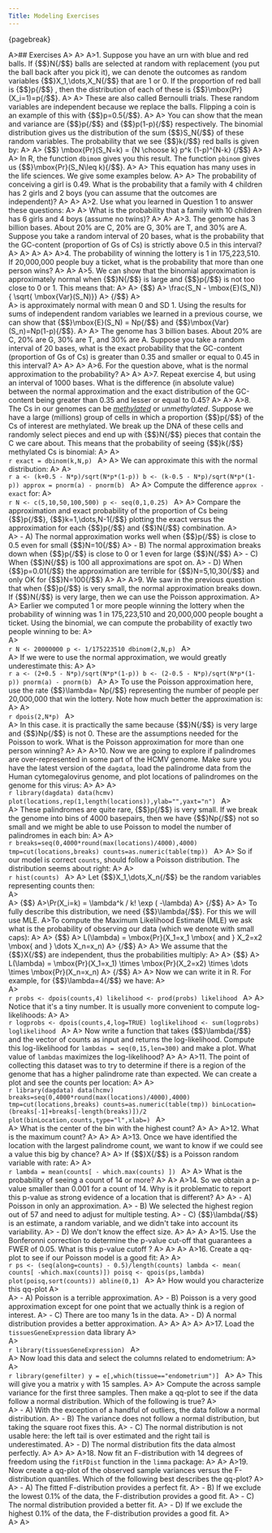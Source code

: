 ```yaml
---
Title: Modeling Exercises
---
```


{pagebreak}

A>## Exercises
A>
A>
A>1. Suppose you have an urn with blue and red balls. If {$$}N{/$$} balls are selected at random with replacement (you put the ball back after you pick it), we can denote the outcomes as random variables {$$}X_1,\dots,X_N{/$$} that are 1 or 0. If the proportion of red ball is {$$}p{/$$} , then the distribution of each of these is {$$}\mbox{Pr}(X_i=1)=p{/$$}. 
A>
A>    These are also called Bernoulli trials. These random variables are independent because we replace the balls. Flipping a coin is an example of this with {$$}p=0.5{/$$}. 
A>
A>    You can show that the mean and variance are {$$}p{/$$} and {$$}p(1-p){/$$} respectively. The binomial distribution gives us the distribution of the sum {$$}S_N{/$$} of these random variables. The probability that we see {$$}k{/$$} red balls is given by:
A>
A>    {$$} \mbox{Pr}(S_N=k) = {N \choose k} p^k (1-p)^{N-k} {/$$}
A>
A>    In R, the function `dbimom` gives you this result. The function `pbinom` gives us {$$}\mbox{Pr}(S_N\leq k){/$$}.
A>
A>    This equation has many uses in the life sciences. We give some examples below.
A>
A>    The probability of conceiving a girl is 0.49. What is the probability that a family with 4 children has 2 girls and 2 boys (you can assume that the outcomes are independent)?
A>
A>
A>2. Use what you learned in Question 1 to answer these questions:
A>
A>    What is the probability that a family with 10 children has 6 girls and 4 boys (assume no twins)?
A>
A>
A>3. The genome has 3 billion bases. About 20% are C, 20% are G, 30% are T, and 30% are A. Suppose you take a random interval of 20 bases, what is the probability that the GC-content (proportion of Gs of Cs) is strictly above 0.5 in this interval?
A>
A>
A>
A>
A>4. The probability of winning the lottery is 1 in 175,223,510. If 20,000,000 people buy a ticket, what is the probability that more than one person wins?
A>
A>
A>5. We can show that the binomial approximation is approximately normal when {$$}N{/$$} is large and {$$}p{/$$} is not too close to 0 or 1. This means that:
A>
A>    {$$}
A>    \frac{S_N - \mbox{E}(S_N)}{ \sqrt{ \mbox{Var}(S_N)}}
A>    {/$$} 
A>    
A>    is approximately normal with mean 0 and SD 1. Using the results for sums of independent random variables we learned in a previous course, we can show that {$$}\mbox{E}(S_N) = Np{/$$} and {$$}\mbox{Var}(S_n)=Np(1-p){/$$}. 
A>
A>    The genome has 3 billion bases. About 20% are C, 20% are G, 30% are T, and 30% are A. Suppose you take a random interval of 20 bases, what is the exact probability that the GC-content (proportion of Gs of Cs) is greater than 0.35 and smaller or equal to 0.45 in this interval?
A>
A>
A>
A>6. For the question above, what is the normal approximation to the probability?
A>
A>
A>7. Repeat exercise 4, but using an interval of 1000 bases. What is the difference (in absolute value) between the normal approximation and the exact distribution of the GC-content being greater than 0.35 and lesser or equal to 0.45?
A>
A>
A>8. The Cs in our genomes can be [_methylated_](http://en.wikipedia.org/wiki/DNA_methylation) or _unmethylated_. Suppose we have a large (millions) group of cells in which a proportion {$$}p{/$$} of the Cs of interest are methylated. We break up the DNA of these cells and randomly select pieces and end up with {$$}N{/$$} pieces that contain the C we care about. This means that the probability of seeing {$$}k{/$$} methylated Cs is binomial:
A>
A>    
    ```r
    exact = dbinom(k,N,p)
    ```
A>
A>    We can approximate this with the normal distribution:
A>
A>    
    ```r
    a <- (k+0.5 - N*p)/sqrt(N*p*(1-p))
    b <- (k-0.5 - N*p)/sqrt(N*p*(1-p))
    approx = pnorm(a) - pnorm(b)
    ```
A>
A>    Compute the difference `approx - exact` for:
A>    
    ```r
    N <- c(5,10,50,100,500)
    p <- seq(0,1,0.25)
    ```
A>
A>    Compare the approximation and exact probability of the proportion of Cs being {$$}p{/$$}, {$$}k=1,\dots,N-1{/$$} plotting the exact versus the approximation for each {$$}p{/$$} and {$$}N{/$$} combination.
A>    
A>    - A) The normal approximation works well when {$$}p{/$$} is close to 0.5 even for small {$$}N=10{/$$}
A>    - B) The normal approximation breaks down when {$$}p{/$$} is close to 0 or 1 even for large {$$}N{/$$}
A>    - C) When {$$}N{/$$} is 100 all approximations are spot on.
A>    - D) When {$$}p=0.01{/$$} the approximation are terrible for {$$}N=5,10,30{/$$} and only OK for {$$}N=100{/$$}
A>
A>
A>9. We saw in the previous question that when {$$}p{/$$} is very small, the normal approximation breaks down. If {$$}N{/$$} is very large, then we can use the Poisson approximation. 
A>
A>    Earlier we computed 1 or more people winning the lottery when the probability of winning was 1 in 175,223,510 and 20,000,000 people bought a ticket. Using the binomial, we can compute the probability of exactly two people winning to be:
A>    
A>    
    ```r
    N <- 20000000
    p <- 1/175223510
    dbinom(2,N,p)
    ```
A>    
A>    If we were to use the normal approximation, we would greatly underestimate this:
A>
A>    
    ```r
    a <- (2+0.5 - N*p)/sqrt(N*p*(1-p))
    b <- (2-0.5 - N*p)/sqrt(N*p*(1-p))
    pnorm(a) - pnorm(b)
    ```
A>
A>    To use the Poisson approximation here, use the rate {$$}\lambda= Np{/$$} representing the number of people per 20,000,000 that win the lottery. Note how much better the approximation is:
A>
A>    
    ```r
    dpois(2,N*p)
    ```
A>    
A>    In this case. it is practically the same because {$$}N{/$$} is very large and {$$}Np{/$$} is not 0. These are the assumptions needed for the Poisson to work. What is the Poisson approximation for more than one person winning?
A>
A>
A>10. Now we are going to explore if palindromes are over-represented in some part of the HCMV genome. Make sure you have the latest version of the `dagdata`, load the palindrome data from the Human cytomegalovirus genome, and plot locations of palindromes on the genome for this virus:
A>
A>
A>    
    ```r
    library(dagdata)
    data(hcmv)
    plot(locations,rep(1,length(locations)),ylab="",yaxt="n")
    ```
A>    
A>    These palindromes are quite rare, {$$}p{/$$} is very small. If we break the genome into bins of 4000 basepairs, then we have {$$}Np{/$$} not so small and we might be able to use Poisson to model the number of palindromes in each bin:
A>
A>    
    ```r
    breaks=seq(0,4000*round(max(locations)/4000),4000)
    tmp=cut(locations,breaks)
    counts=as.numeric(table(tmp))
    ```
A>
A>    So if our model is correct `counts`, should follow a Poisson distribution. The distribution seems about right:
A>
A>    
    ```r
    hist(counts)
    ```
A>
A>    Let {$$}X_1,\dots,X_n{/$$} be the random variables representing counts then:   
A>  
A>    {$$}
A>\Pr(X_i=k) = \lambda^k / k! \exp ( -\lambda)
A>    {/$$}
A>
A>    To fully describe this distribution, we need {$$}\lambda{/$$}. For this we will use MLE.
A>To compute the Maximum Likelihood Estimate (MLE) we ask what is the probability of observing our data (which we denote with small caps):
A>
A>    {$$}
A>    L(\lambda) = \mbox{Pr}(X_1=x_1 \mbox{ and } X_2=x2 \mbox{ and } \dots X_n=x_n)
A>    {/$$}
A>
A>    We assume that the {$$}X{/$$} are independent, thus the probabilities multiply:
A>
A>    {$$}
A>    L(\lambda) = \mbox{Pr}(X_1=x_1) \times \mbox{Pr}(X_2=x2) \times \dots \times \mbox{Pr}(X_n=x_n)
A>    {/$$}
A>
A>    Now we can write it in R. For example, for {$$}\lambda=4{/$$} we have:
A>    
A>    
    ```r
    probs <- dpois(counts,4)
    likelihood <- prod(probs)
    likelihood
    ```
A>
A>    Notice that it's a tiny number. It is usually more convenient to compute log-likelihoods:
A>
A>    
    ```r
    logprobs <- dpois(counts,4,log=TRUE)
    loglikelihood <- sum(logprobs)
    loglikelihood
    ```
A>
A>    Now write a function that takes {$$}\lambda{/$$} and the vector of counts as input and returns the log-likelihood. Compute this log-likelihood for `lambdas = seq(0,15,len=300)` and make a plot.  What value of `lambdas` maximizes the log-likelihood? 
A>
A>
A>11. The point of collecting this dataset was to try to determine if there is a region of the genome that has a higher palindrome rate than expected. We can create a plot and see the counts per location:
A>
A>    
    ```r
    library(dagdata)
    data(hcmv)
    breaks=seq(0,4000*round(max(locations)/4000),4000)
    tmp=cut(locations,breaks)
    counts=as.numeric(table(tmp))
    binLocation=(breaks[-1]+breaks[-length(breaks)])/2
    plot(binLocation,counts,type="l",xlab=)
    ```
A>    
A>    What is the center of the bin with the highest count?
A>
A>
A>12. What is the maximum count? 
A>
A>
A>
A>13. Once we have identified the location with the largest palindrome count, we want to know if we could see a value this big by chance?
A>
A>    If {$$}X{/$$} is a Poisson random variable with rate:
A>
A>    
    ```r
    lambda = mean(counts[ - which.max(counts) ])
    ```
A>
A>    What is the probability of seeing a count of 14 or more?
A>
A>
A>14. So we obtain a p-value smaller than 0.001 for a count of 14. Why is it problematic to report this p-value as strong evidence of a location that is different?
A>
A>    - A) Poisson in only an approximation.
A>    - B) We selected the highest region out of 57 and need to adjust for multiple testing.
A>    - C) {$$}\lambda{/$$} is an estimate, a random variable, and we didn't take into account its variability.
A>    - D)  We don't know the effect size.
A>
A>
A>
A>15. Use the Bonferonni correction to determine the p-value cut-off that guarantees a FWER of 0.05. What is this p-value cutoff ?
A>
A>
A>
A>16. Create a qq-plot to see if our Poisson model is a good fit:
A>
A>    
    ```r
    ps <- (seq(along=counts) - 0.5)/length(counts)
    lambda <- mean( counts[ -which.max(counts)])
    poisq <- qpois(ps,lambda)
    plot(poisq,sort(counts))
    abline(0,1)
    ```
A>
A>    How would you characterize this qq-plot
A>    
A>    - A) Poisson is a terrible approximation.
A>    - B) Poisson is a very good approximation except for one point that we actually think is a region of interest.
A>    - C) There are too many 1s in the data.
A>    - D) A normal distribution provides a better approximation.
A>
A>
A>
A>
A>17. Load the `tissuesGeneExpression` data library
A>    
A>    
    ```r
    library(tissuesGeneExpression)
    ```
A>    
A>    Now load this data and select the columns related to endometrium: 
A>
A>    
    ```r
    library(genefilter)
    y = e[,which(tissue=="endometrium")]
    ```
A>
A>    This will give you a matrix `y` with 15 samples.
A>
A>    Compute the across sample variance for the first three samples. Then make a qq-plot to see if the data follow a normal distribution. Which of the following is true?
A>    
A>    - A) With the exception of a handful of outliers, the data follow a normal distribution.
A>    - B) The variance does not follow a normal distribution, but taking the square root fixes this.
A>    - C) The normal distribution is not usable here: the left tail is over estimated and the right tail is underestimated.
A>    - D) The normal distribution fits the data almost perfectly.
A>
A>
A>
A>18. Now fit an F-distribution with 14 degrees of freedom using the `fitFDist` function in the `limma` package:
A>
A>
A>19. Now create a qq-plot of the observed sample variances versus the F-distribution quantiles. Which of the following best describes the qq-plot?
A>
A>    - A) The fitted F-distribution provides a perfect fit.
A>    - B) If we exclude the lowest 0.1% of the data, the F-distribution provides a good fit.
A>    - C) The normal distribution provided a better fit.
A>    - D) If we exclude the highest 0.1% of the data, the F-distribution provides a good fit.
A>  
A>
A>
